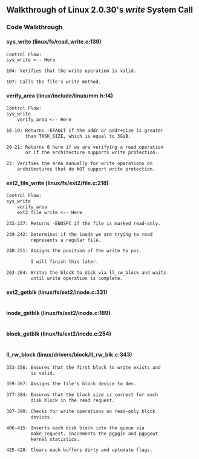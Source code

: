 ## Walkthrough of Linux 2.0.30's _write_ System Call

### Code Walkthrough

#### sys\_write (linux/fs/read\_write.c:139)

```txt
Control Flow:
sys_write <-- Here

104: Verifies that the write operation is valid.

107: Calls the file's write method.
```

#### verify\_area (linux/include/linux/mm.h:14)

```txt
Control Flow:
sys_write
    verify_area <-- Here

16-19: Returns -EFAULT if the addr or addr+size is greater
       than TASK_SIZE, which is equal to 3GiB.

20-21: Returns 0 here if we are verifying a read operation
       or if the architecture supports write protection.

22: Verifies the area manually for write operations on
    architectures that do NOT support write protection.
```

#### ext2\_file\_write (linux/fs/ext2/file.c:218)

```txt
Control Flow:
sys_write
    verify_area
    ext2_file_write <-- Here

233-237: Returns -ENOSPC if the file is marked read-only.

239-242: Determines if the inode we are trying to read
         represents a regular file.

248-251: Assigns the position of the write to pos.

         I will finish this later.

263-264: Writes the block to disk via ll_rw_block and waits
         until write operation is complete.
```

#### ext2\_getblk (linux/fs/ext2/inode.c:331)

```txt

```

#### inode\_getblk (linux/fs/ext2/inode.c:189)

```txt

```

#### block\_getblk (linux/fs/ext2/inode.c:254)

```txt

```

#### ll\_rw\_block (linux/drivers/block/ll\_rw\_blk.c:343)

```txt
353-356: Ensures that the first block to write exists and
         is valid.

359-367: Assigns the file's block device to dev.

377-384: Ensures that the block size is correct for each
         disk block in the read request.

387-390: Checks for write operations on read-only block
         devices.

406-415: Inserts each disk block into the queue via
         make_request. Increments the pgpgin and pgpgout
         kernel statistics.

425-428: Clears each buffers dirty and uptodate flags.

```
